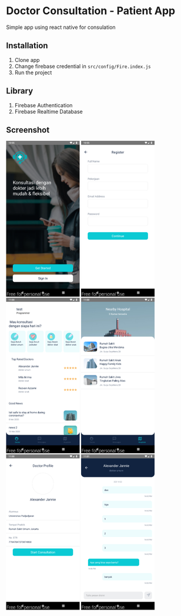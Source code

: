 # Doctor Consultation - Patient App

Simple app using react native for consulation

## Installation

1. Clone app
2. Change firebase credential in `src/config/Fire.index.js`
3. Run the project

## Library

1. Firebase Authentication
2. Firebase Realtime Database

## Screenshot

<img src="./screenshot/OnboardScreen.png" width="200">
<img src="./screenshot/RegistrationScreen.png" width="200">
<img src="./screenshot/DoctorScreen.png" width="200">
<img src="./screenshot/HospitalScreen.png" width="200">
<img src="./screenshot/DoctorProfileScreen.png" width="200">
<img src="./screenshot/ChatScreen.png" width="200">
